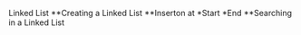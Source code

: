 Linked List
**Creating a Linked List
**Inserton at
            *Start
            *End
**Searching in a Linked List
